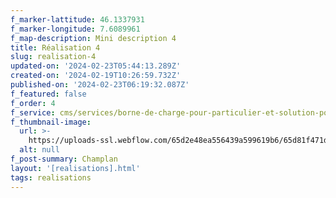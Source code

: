 ```yaml
---
f_marker-lattitude: 46.1337931
f_marker-longitude: 7.6089961
f_map-description: Mini description 4
title: Réalisation 4
slug: realisation-4
updated-on: '2024-02-23T05:44:13.289Z'
created-on: '2024-02-19T10:26:59.732Z'
published-on: '2024-02-23T06:19:32.087Z'
f_featured: false
f_order: 4
f_service: cms/services/borne-de-charge-pour-particulier-et-solution-pour-ppe.md
f_thumbnail-image:
  url: >-
    https://uploads-ssl.webflow.com/65d2e48ea556439a599619b6/65d81f471d257246971582bb_vetroz_1.jpg
  alt: null
f_post-summary: Champlan
layout: '[realisations].html'
tags: realisations
---
```



